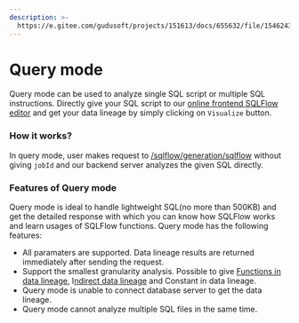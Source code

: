 ```yaml
---
description: >-
  https://e.gitee.com/gudusoft/projects/151613/docs/655632/file/1546243?sub_id=5928451
---
```


# Query mode

Query mode can be used to analyze single SQL script or multiple SQL instructions. Directly give your SQL script to our [online frontend SQLFlow editor](https://sqlflow.gudusoft.com/#/) and get your data lineage by simply clicking on `Visualize` button.&#x20;

### How it works?

In query mode, user makes request to [/sqlflow/generation/sqlflow](../../../3.-api-docs/sqlflow-rest-api-reference/generation-interface/sqlflow-generation-sqlflow.md) without giving `jobId` and our backend server analyzes the given SQL directly.&#x20;

### Features of Query mode

Query mode is ideal to handle lightweight SQL(no more than 500KB) and get the detailed response with which you can know how SQLFlow works and learn usages of SQLFlow functions. Query mode  has the following features:

* All paramaters are supported. Data lineage results are returned immediately after sending the request.
* Support the smallest granularity analysis. Possible to give [Functions in data lineage](../../../2.-concepts/data-lineage/aggregate-function-and-dataflow.md), I[ndirect data lineage](../../../2.-concepts/data-lineage/indirect-dataflow.md) and Constant in data lineage.
* Query mode is unable to connect database server to get the data lineage.
* Query mode cannot analyze multiple SQL files in the same time.
